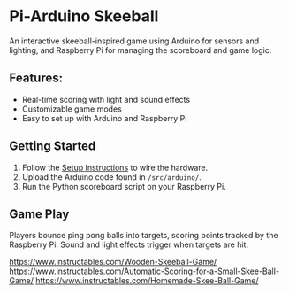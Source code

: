 # Pi-Arduino Skeeball
An interactive skeeball-inspired game using Arduino for sensors and lighting, and Raspberry Pi for managing the scoreboard and game logic.

## Features:
- Real-time scoring with light and sound effects
- Customizable game modes
- Easy to set up with Arduino and Raspberry Pi

## Getting Started
1. Follow the [Setup Instructions](docs/setup.md) to wire the hardware.
2. Upload the Arduino code found in `/src/arduino/`.
3. Run the Python scoreboard script on your Raspberry Pi.

## Game Play
Players bounce ping pong balls into targets, scoring points tracked by the Raspberry Pi. Sound and light effects trigger when targets are hit.

https://www.instructables.com/Wooden-Skeeball-Game/
https://www.instructables.com/Automatic-Scoring-for-a-Small-Skee-Ball-Game/
https://www.instructables.com/Homemade-Skee-Ball-Game/
